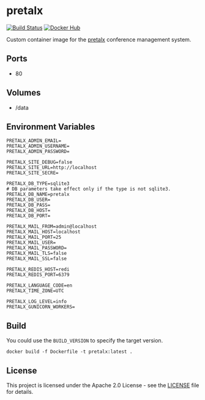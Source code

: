 # pretalx

[![Build Status](https://drone.owncloud.com/api/badges/owncloud-ops/pretalx/status.svg)](https://drone.owncloud.com/owncloud-ops/pretalx/)
[![Docker Hub](https://img.shields.io/badge/docker-latest-blue.svg?logo=docker&logoColor=white)](https://hub.docker.com/r/owncloudops/pretalx)

Custom container image for the [pretalx](https://docs.pretalx.org/) conference management system.

## Ports

- 80

## Volumes

- /data

## Environment Variables

```Shell
PRETALX_ADMIN_EMAIL=
PRETALX_ADMIN_USERNAME=
PRETALX_ADMIN_PASSWORD=

PRETALX_SITE_DEBUG=false
PRETALX_SITE_URL=http://localhost
PRETALX_SITE_SECRE=

PRETALX_DB_TYPE=sqlite3
# DB parameters take effect only if the type is not sqlite3.
PRETALX_DB_NAME=pretalx
PRETALX_DB_USER=
PRETALX_DB_PASS=
PRETALX_DB_HOST=
PRETALX_DB_PORT=

PRETALX_MAIL_FROM=admin@localhost
PRETALX_MAIL_HOST=localhost
PRETALX_MAIL_PORT=25
PRETALX_MAIL_USER=
PRETALX_MAIL_PASSWORD=
PRETALX_MAIL_TLS=false
PRETALX_MAIL_SSL=false

PRETALX_REDIS_HOST=redi
PRETALX_REDIS_PORT=6379

PRETALX_LANGUAGE_CODE=en
PRETALX_TIME_ZONE=UTC

PRETALX_LOG_LEVEL=info
PRETALX_GUNICORN_WORKERS=
```

## Build

You could use the `BUILD_VERSION` to specify the target version.

```Shell
docker build -f Dockerfile -t pretalx:latest .
```

## License

This project is licensed under the Apache 2.0 License - see the [LICENSE](https://github.com/owncloud-ops/pretalx/blob/main/LICENSE) file for details.
